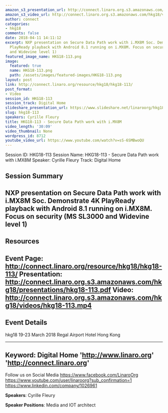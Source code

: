 ```yaml
---
amazon_s3_presentation_url: http://connect.linaro.org.s3.amazonaws.com/hkg18/presentations/hkg18-113.pdf
amazon_s3_video_url: http://connect.linaro.org.s3.amazonaws.com/hkg18/videos/hkg18-113.mp4
author: connect
categories:
- hkg18
comments: false
date: 2018-04-11 14:11:12
excerpt: NXP presentation on Secure Data Path work with i.MX8M Soc. Demonstrate 4K
  PlayReady playback with Android 8.1 running on i.MX8M. Focus on security (MS SL3000
  and Widevine level 1)
featured_image_name: HKG18-113.png
image:
  featured: true
  name: HKG18-113.png
  path: /assets/images/featured-images/HKG18-113.png
layout: post
link: http://connect.linaro.org/resource/hkg18/hkg18-113/
post_format:
- Video
session_id: HKG18-113
session_track: Digital Home
slideshare_presentation_url: https://www.slideshare.net/linaroorg/hkg18113-secure-data-path-work-with-imx8m
slug: hkg18-113
speakers: Cyrille Fleury
title: HKG18-113 - Secure Data Path work with i.MX8M
video_length: '30:09'
video_thumbnail: None
wordpress_id: 8712
youtube_video_url: https://www.youtube.com/watch?v=sS-6SMBwoQU
---
```


Session ID: HKG18-113
Session Name: HKG18-113 - Secure Data Path work with i.MX8M
Speaker: Cyrille Fleury
Track: Digital Home


## Session Summary
NXP presentation on Secure Data Path work with i.MX8M Soc. Demonstrate 4K PlayReady playback with Android 8.1 running on i.MX8M. Focus on security (MS SL3000 and Widevine level 1)
---------------------------------------------------
## Resources
Event Page: http://connect.linaro.org/resource/hkg18/hkg18-113/
Presentation: http://connect.linaro.org.s3.amazonaws.com/hkg18/presentations/hkg18-113.pdf
Video: http://connect.linaro.org.s3.amazonaws.com/hkg18/videos/hkg18-113.mp4
 ---------------------------------------------------
## Event Details
hkg18
19-23 March 2018 
Regal Airport Hotel Hong Kong

---------------------------------------------------
Keyword: Digital Home
'http://www.linaro.org'
'http://connect.linaro.org'
---------------------------------------------------
Follow us on Social Media
https://www.facebook.com/LinaroOrg
https://www.youtube.com/user/linaroorg?sub_confirmation=1
https://www.linkedin.com/company/1026961

**Speakers**: Cyrille Fleury

**Speaker Positions**: Media and IOT architect